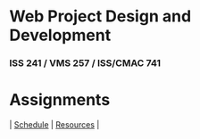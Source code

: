# Web Project Design and Development

### ISS 241 / VMS 257 / ISS/CMAC 741

# Assignments

| [Schedule](./schedule.md) | [Resources](./resources.html) |
